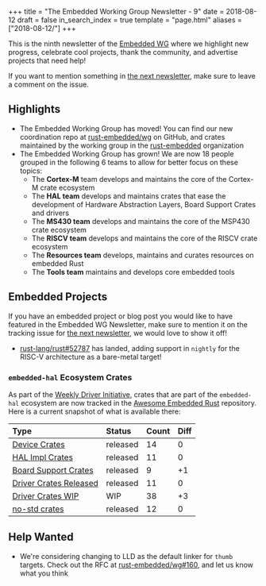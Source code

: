 +++
title = "The Embedded Working Group Newsletter - 9"
date = 2018-08-12
draft = false
in_search_index = true
template = "page.html"
aliases = ["2018-08-12/"]
+++

This is the ninth newsletter of the [Embedded WG] where we highlight new progress, celebrate cool projects, thank the community, and advertise projects that need help!

<!-- more -->

If you want to mention something in [the next newsletter], make sure to leave a comment on the issue.

[the next newsletter]: https://github.com/rust-embedded/wg/issues/164
[Embedded WG]: https://github.com/rust-embedded/wg

## Highlights

* The Embedded Working Group has moved! You can find our new coordination repo at [rust-embedded/wg] on GitHub, and crates maintained by the working group in the [rust-embedded] organization
* The Embedded Working Group has grown! We are now 18 people grouped in the following 6 teams to allow for better focus on these topics:
    * The **Cortex-M** team develops and maintains the core of the Cortex-M crate ecosystem
    * The **HAL team** develops and maintains crates that ease the development of Hardware Abstraction Layers, Board Support Crates and drivers
    * The **MS430 team** develops and maintains the core of the MSP430 crate ecosystem
    * The **RISCV team** develops and maintains the core of the RISCV crate ecosystem
    * The **Resources team** develops, maintains and curates resources on embedded Rust
    * The **Tools team** maintains and develops core embedded tools

[rust-embedded/wg]: https://github.com/rust-embedded/wg
[rust-embedded]: https://github.com/rust-embedded

## Embedded Projects

If you have an embedded project or blog post you would like to have featured in the Embedded WG Newsletter, make sure to mention it on the tracking issue for [the next newsletter], we would love to show it off!

* [rust-lang/rust#52787] has landed, adding support in `nightly` for the RISC-V architecture as a bare-metal target!

[rust-lang/rust#52787]: https://github.com/rust-lang/rust/pull/52787

### `embedded-hal` Ecosystem Crates

As part of the [Weekly Driver Initiative], crates that are part of the `embedded-hal` ecosystem are now tracked in the [Awesome Embedded Rust] repository. Here is a current snapshot of what is available there:

| Type                      | Status    | Count | Diff |
| :---                      | :-----    | :---- | :--- |
| [Device Crates]           | released  | 14    | 0    |
| [HAL Impl Crates]         | released  | 11    | 0    |
| [Board Support Crates]    | released  | 9     | +1   |
| [Driver Crates Released]  | released  | 11    | 0    |
| [Driver Crates WIP]       | WIP       | 38    | +3   |
| [no-std crates]           | released  | 12    | 0    |

[Awesome Embedded Rust]: https://github.com/rust-embedded/awesome-embedded-rust
[Weekly Driver Initiative]: https://github.com/rust-lang-nursery/embedded-wg/issues/39
[Device Crates]: https://github.com/rust-embedded/awesome-embedded-rust#device-crates
[HAL Impl Crates]: https://github.com/rust-embedded/awesome-embedded-rust#hal-implementation-crates
[Board Support Crates]: https://github.com/rust-embedded/awesome-embedded-rust#board-support-crates
[Driver Crates Released]: https://github.com/rust-embedded/awesome-embedded-rust#driver-crates
[Driver Crates WIP]: https://github.com/rust-embedded/awesome-embedded-rust#wip
[no-std crates]: https://github.com/rust-embedded/awesome-embedded-rust#no-std-crates

## Help Wanted

* We're considering changing to LLD as the default linker for `thumb` targets. Check out the RFC at [rust-embedded/wg#160], and let us know what you think

[rust-embedded/wg#160]: https://github.com/rust-embedded/wg/issues/160
